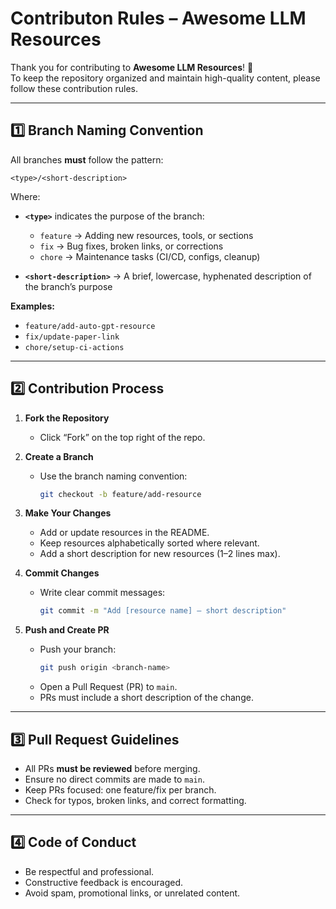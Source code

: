 # Contributon Rules – Awesome LLM Resources

Thank you for contributing to **Awesome LLM Resources**! 🎉  
To keep the repository organized and maintain high-quality content, please follow these contribution rules.

---

## 1️⃣ Branch Naming Convention

All branches **must** follow the pattern:

`<type>/<short-description>` 


Where:  

- **`<type>`** indicates the purpose of the branch:  
  - `feature` → Adding new resources, tools, or sections  
  - `fix` → Bug fixes, broken links, or corrections  
  - `chore` → Maintenance tasks (CI/CD, configs, cleanup)  

- **`<short-description>`** → A brief, lowercase, hyphenated description of the branch’s purpose  

**Examples:**  
- `feature/add-auto-gpt-resource`  
- `fix/update-paper-link`  
- `chore/setup-ci-actions`  

---

## 2️⃣ Contribution Process

1. **Fork the Repository**  
   - Click “Fork” on the top right of the repo.  

2. **Create a Branch**  
   - Use the branch naming convention:  
     ```bash
     git checkout -b feature/add-resource
     ```

3. **Make Your Changes**  
   - Add or update resources in the README.  
   - Keep resources alphabetically sorted where relevant.  
   - Add a short description for new resources (1–2 lines max).  

4. **Commit Changes**  
   - Write clear commit messages:  
     ```bash
     git commit -m "Add [resource name] – short description"
     ```

5. **Push and Create PR**  
   - Push your branch:  
     ```bash
     git push origin <branch-name>
     ```  
   - Open a Pull Request (PR) to `main`.  
   - PRs must include a short description of the change.  

---

## 3️⃣ Pull Request Guidelines

- All PRs **must be reviewed** before merging.  
- Ensure no direct commits are made to `main`.  
- Keep PRs focused: one feature/fix per branch.  
- Check for typos, broken links, and correct formatting.  

---

## 4️⃣ Code of Conduct

- Be respectful and professional.  
- Constructive feedback is encouraged.  
- Avoid spam, promotional links, or unrelated content.  


